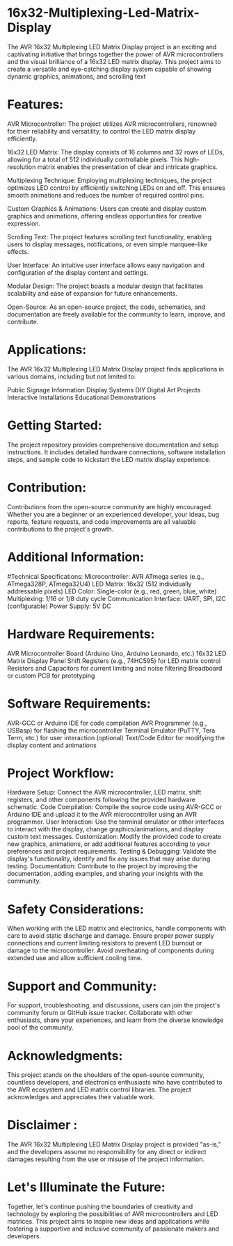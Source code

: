# 16x32-Multiplexing-Led-Matrix-Display
The AVR 16x32 Multiplexing LED Matrix Display project is an exciting and captivating initiative that brings together the power of AVR microcontrollers and the visual brilliance of a 16x32 LED matrix display. This project aims to create a versatile and eye-catching display system capable of showing dynamic graphics, animations, and scrolling text

# Features:
AVR Microcontroller: The project utilizes AVR microcontrollers, renowned for their reliability and versatility, to control the LED matrix display efficiently.

16x32 LED Matrix: The display consists of 16 columns and 32 rows of LEDs, allowing for a total of 512 individually controllable pixels. This high-resolution matrix enables the presentation of clear and intricate graphics.

Multiplexing Technique: Employing multiplexing techniques, the project optimizes LED control by efficiently switching LEDs on and off. This ensures smooth animations and reduces the number of required control pins.

Custom Graphics & Animations: Users can create and display custom graphics and animations, offering endless opportunities for creative expression.

Scrolling Text: The project features scrolling text functionality, enabling users to display messages, notifications, or even simple marquee-like effects.

User Interface: An intuitive user interface allows easy navigation and configuration of the display content and settings.

Modular Design: The project boasts a modular design that facilitates scalability and ease of expansion for future enhancements.

Open-Source: As an open-source project, the code, schematics, and documentation are freely available for the community to learn, improve, and contribute.

# Applications:
The AVR 16x32 Multiplexing LED Matrix Display project finds applications in various domains, including but not limited to:

Public Signage
Information Display Systems
DIY Digital Art Projects
Interactive Installations
Educational Demonstrations

# Getting Started:
The project repository provides comprehensive documentation and setup instructions. It includes detailed hardware connections, software installation steps, and sample code to kickstart the LED matrix display experience.

# Contribution:
Contributions from the open-source community are highly encouraged. Whether you are a beginner or an experienced developer, your ideas, bug reports, feature requests, and code improvements are all valuable contributions to the project's growth.

# Additional Information:


#Technical Specifications:
Microcontroller: AVR ATmega series (e.g., ATmega328P, ATmega32U4)
LED Matrix: 16x32 (512 individually addressable pixels)
LED Color: Single-color (e.g., red, green, blue, white)
Multiplexing: 1/16 or 1/8 duty cycle
Communication Interface: UART, SPI, I2C (configurable)
Power Supply: 5V DC

# Hardware Requirements:
AVR Microcontroller Board (Arduino Uno, Arduino Leonardo, etc.)
16x32 LED Matrix Display Panel
Shift Registers (e.g., 74HC595) for LED matrix control
Resistors and Capacitors for current limiting and noise filtering
Breadboard or custom PCB for prototyping

# Software Requirements:
AVR-GCC or Arduino IDE for code compilation
AVR Programmer (e.g., USBasp) for flashing the microcontroller
Terminal Emulator (PuTTY, Tera Term, etc.) for user interaction (optional)
Text/Code Editor for modifying the display content and animations

# Project Workflow:
Hardware Setup: Connect the AVR microcontroller, LED matrix, shift registers, and other components following the provided hardware schematic.
Code Compilation: Compile the source code using AVR-GCC or Arduino IDE and upload it to the AVR microcontroller using an AVR programmer.
User Interaction: Use the terminal emulator or other interfaces to interact with the display, change graphics/animations, and display custom text messages.
Customization: Modify the provided code to create new graphics, animations, or add additional features according to your preferences and project requirements.
Testing & Debugging: Validate the display's functionality, identify and fix any issues that may arise during testing.
Documentation: Contribute to the project by improving the documentation, adding examples, and sharing your insights with the community.

# Safety Considerations:
When working with the LED matrix and electronics, handle components with care to avoid static discharge and damage.
Ensure proper power supply connections and current limiting resistors to prevent LED burnout or damage to the microcontroller.
Avoid overheating of components during extended use and allow sufficient cooling time.

# Support and Community:
For support, troubleshooting, and discussions, users can join the project's community forum or GitHub issue tracker.
Collaborate with other enthusiasts, share your experiences, and learn from the diverse knowledge pool of the community.

# Acknowledgments:
This project stands on the shoulders of the open-source community, countless developers, and electronics enthusiasts who have contributed to the AVR ecosystem and LED matrix control libraries. The project acknowledges and appreciates their valuable work.

# Disclaimer :
The AVR 16x32 Multiplexing LED Matrix Display project is provided "as-is," and the developers assume no responsibility for any direct or indirect damages resulting from the use or misuse of the project information.

# Let's Illuminate the Future:
Together, let's continue pushing the boundaries of creativity and technology by exploring the possibilities of AVR microcontrollers and LED matrices. This project aims to inspire new ideas and applications while fostering a supportive and inclusive community of passionate makers and developers.
